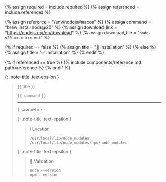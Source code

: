 <!-- LOCATION -->
<!-- _includes/components/nodejs/ -->

<!-- INCLUDE -->
<!-- components/nodejs/installation-macos.md -->

<!-- VARIABLES -->
<!-- required:      [true, false], default to true -->
<!-- referenced:    [true, false], default to false -->


<!-- READ VARIABLES -->
{% assign required   = include.required %}
{% assign referenced = include.referenced %}


<!-- ASSIGN CONSTANTS -->
{% assign reference     = "/env/nodejs#macos" %}
{% assign command       = "brew install node@20" %}
{% assign download_link = "https://nodejs.org/en/download" %}
{% assign download_file = "`node-v20.xx.x-xxx.msi`" %}


<!-- DECIDE TO DISPLAY THE NECESSITY OF THE INSTALLATION -->
{% if required == false %}
    {% assign title = "🔲 Installation" %}
{% else %}
    {% assign title = "✅ Installation" %}
{% endif %}


<!-- DECIDE TO DISPLAY THE LINK OF THIS COMPONENT -->
{% if referenced == true %}
{% include components/reference.md path=reference %}
{% endif %}


<!-- MAIN CONTENT -->

{: .note-title .text-epsilon }
> {{ title }}
>
> ```shell
> {{ command }}
> ```
>
> <hr>{: .zone-hr }
>
> {: .note-title .text-epsilon }
>> ℹ️ Location
>> 
>> `/usr/local/lib/node_modules`<br>
>> `/usr/local/lib/node_modules/npm/node_modules`
> 
> {: .note-title .text-epsilon }
>> 🔲 Validation
>>
>> ```shell
>> node --version
>> npm --version
>> ```
